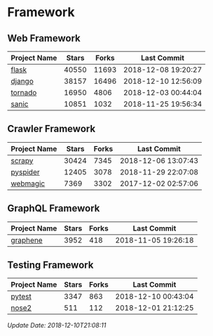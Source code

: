 # Framework

## Web Framework

| Project Name | Stars | Forks | Last Commit |
| ------------ | ----- | ----- | ----------- |
| [flask](https://github.com/pallets/flask) | 40550 | 11693 | 2018-12-08 19:20:27 |
| [django](https://github.com/django/django) | 38157 | 16496 | 2018-12-10 12:56:09 |
| [tornado](https://github.com/tornadoweb/tornado) | 16950 | 4806 | 2018-12-03 00:44:04 |
| [sanic](https://github.com/huge-success/sanic) | 10851 | 1032 | 2018-11-25 19:56:34 |

## Crawler Framework

| Project Name | Stars | Forks | Last Commit |
| ------------ | ----- | ----- | ----------- |
| [scrapy](https://github.com/scrapy/scrapy) | 30424 | 7345 | 2018-12-06 13:07:43 |
| [pyspider](https://github.com/binux/pyspider) | 12405 | 3078 | 2018-11-29 22:07:08 |
| [webmagic](https://github.com/code4craft/webmagic) | 7369 | 3302 | 2017-12-02 02:57:06 |

## GraphQL Framework

| Project Name | Stars | Forks | Last Commit |
| ------------ | ----- | ----- | ----------- |
| [graphene](https://github.com/graphql-python/graphene) | 3952 | 418 | 2018-11-05 19:26:18 |

## Testing Framework

| Project Name | Stars | Forks | Last Commit |
| ------------ | ----- | ----- | ----------- |
| [pytest](https://github.com/pytest-dev/pytest) | 3347 | 863 | 2018-12-10 00:43:04 |
| [nose2](https://github.com/nose-devs/nose2) | 511 | 112 | 2018-12-01 21:12:25 |

*Update Date: 2018-12-10T21:08:11*